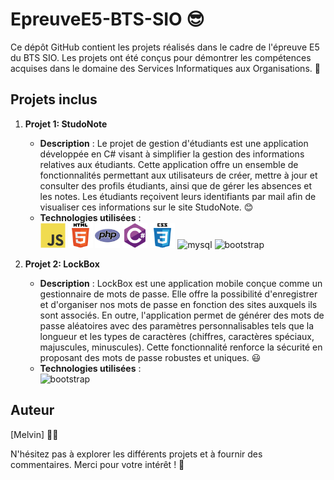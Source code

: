 # EpreuveE5-BTS-SIO 😎

Ce dépôt GitHub contient les projets réalisés dans le cadre de l'épreuve E5 du BTS SIO. Les projets ont été conçus pour démontrer les compétences acquises dans le domaine des Services Informatiques aux Organisations. 🚀

## Projets inclus

1. **Projet 1: StudoNote**
   - **Description** : Le projet de gestion d'étudiants est une application développée en C# visant à simplifier la gestion des informations relatives aux étudiants. Cette application offre un ensemble de fonctionnalités permettant aux utilisateurs de créer, mettre à jour et consulter des profils étudiants, ainsi que de gérer les absences et les notes. Les étudiants reçoivent leurs identifiants par mail afin de visualiser ces informations sur le site StudoNote. 😊
   - **Technologies utilisées** : <br />
     <img src="https://raw.githubusercontent.com/devicons/devicon/master/icons/javascript/javascript-original.svg" alt="javascript" width="40" height="40"/>
     <img src="https://raw.githubusercontent.com/devicons/devicon/master/icons/html5/html5-original-wordmark.svg" alt="html5" width="40" height="40"/>
     <img src="https://raw.githubusercontent.com/devicons/devicon/master/icons/php/php-original.svg" alt="php" width="40" height="40"/>
     <img src="https://raw.githubusercontent.com/devicons/devicon/master/icons/csharp/csharp-original.svg" alt="csharp" width="40" height="40"/>
     <img src="https://raw.githubusercontent.com/devicons/devicon/master/icons/css3/css3-original-wordmark.svg" alt="css3" width="40" height="40"/>
     <img src="https://cdn.jsdelivr.net/gh/devicons/devicon/icons/mysql/mysql-original-wordmark.svg" alt="mysql" width="40" height="40"/>
     <img src="https://cdn.jsdelivr.net/gh/devicons/devicon/icons/bootstrap/bootstrap-original.svg" alt="bootstrap" width="40" height="40"/>

2. **Projet 2: LockBox**
   - **Description** : LockBox est une application mobile conçue comme un gestionnaire de mots de passe. Elle offre la possibilité d'enregistrer et d'organiser nos mots de passe en fonction des sites auxquels ils sont associés. En outre, l'application permet de générer des mots de passe aléatoires avec des paramètres personnalisables tels que la longueur et les types de caractères (chiffres, caractères spéciaux, majuscules, minuscules). Cette fonctionnalité renforce la sécurité en proposant des mots de passe robustes et uniques. 😃
   - **Technologies utilisées** : <br />
      <img src="https://cdn.jsdelivr.net/gh/devicons/devicon/icons/dotnetcore/dotnetcore-original.svg" alt="bootstrap" width="40" height="40"/>

## Auteur

[Melvin] 🧑‍💻

N'hésitez pas à explorer les différents projets et à fournir des commentaires. Merci pour votre intérêt ! 🙌
